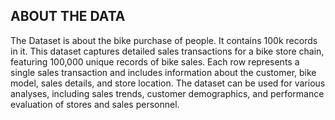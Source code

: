 ## ABOUT THE DATA 
The Dataset is about the bike purchase of people. It contains 100k records in it. This dataset captures detailed sales transactions for a bike store chain, featuring 100,000 unique records of bike sales. Each row represents a single sales transaction and includes information about the customer, bike model, sales details, and store location. The dataset can be used for various analyses, including sales trends, customer demographics, and performance evaluation of stores and sales personnel.
